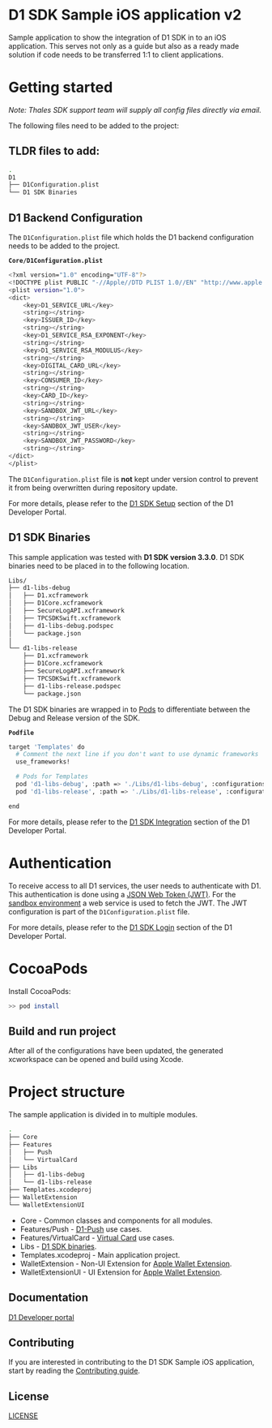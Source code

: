 # D1 SDK Sample iOS application v2

Sample application to show the integration of D1 SDK in to an iOS application. This serves not only as a guide but also 
as a ready made solution if code needs to be transferred 1:1 to client applications.

# Getting started

*Note: Thales SDK support team will supply all config files directly via email.*

The following files need to be added to the project:

## TLDR files to add:
```bash
.
D1
├── D1Configuration.plist
└── D1 SDK Binaries
```

## D1 Backend Configuration
   
The `D1Configuration.plist` file which holds the D1 backend configuration needs to be added to the project.

**`Core/D1Configuration.plist`**
```bash
<?xml version="1.0" encoding="UTF-8"?>
<!DOCTYPE plist PUBLIC "-//Apple//DTD PLIST 1.0//EN" "http://www.apple.com/DTDs/PropertyList-1.0.dtd">
<plist version="1.0">
<dict>
	<key>D1_SERVICE_URL</key>
	<string></string>
	<key>ISSUER_ID</key>
	<string></string>
	<key>D1_SERVICE_RSA_EXPONENT</key>
	<string></string>
	<key>D1_SERVICE_RSA_MODULUS</key>
	<string></string>
	<key>DIGITAL_CARD_URL</key>
	<string></string>
	<key>CONSUMER_ID</key>
	<string></string>
	<key>CARD_ID</key>
	<string></string>
	<key>SANDBOX_JWT_URL</key>
	<string></string>
	<key>SANDBOX_JWT_USER</key>
	<string></string>
	<key>SANDBOX_JWT_PASSWORD</key>
	<string></string>
</dict>
</plist>
```

The `D1Configuration.plist` file is **not** kept under version control to prevent it from being overwritten during repository update.

For more details, please refer to the [D1 SDK Setup](https://thales-dis-dbp.stoplight.io/docs/d1-developer-portal/branches/main/4f003bf306c04-initial-setup) section of the D1 Developer Portal.

## D1 SDK Binaries

This sample application was tested with **D1 SDK version 3.3.0**. D1 SDK binaries need to be placed in to the following location.

```bash
Libs/
├── d1-libs-debug
│   ├── D1.xcframework
│   ├── D1Core.xcframework
│   ├── SecureLogAPI.xcframework
│   ├── TPCSDKSwift.xcframework
│   ├── d1-libs-debug.podspec
│   └── package.json
│
└── d1-libs-release
    ├── D1.xcframework
    ├── D1Core.xcframework
    ├── SecureLogAPI.xcframework
    ├── TPCSDKSwift.xcframework
    ├── d1-libs-release.podspec
    └── package.json
```

The D1 SDK binaries are wrapped in to [Pods](https://cocoapods.org/) to differentiate between the Debug and Release version of the SDK.

**`Podfile`**
```bash
target 'Templates' do
  # Comment the next line if you don't want to use dynamic frameworks
  use_frameworks!

  # Pods for Templates
  pod 'd1-libs-debug', :path => './Libs/d1-libs-debug', :configurations => ['Debug']
  pod 'd1-libs-release', :path => './Libs/d1-libs-release', :configurations => ['Release']

end
```

For more details, please refer to the [D1 SDK Integration](https://thales-dis-dbp.stoplight.io/docs/d1-developer-portal/branches/main/9d11ae3647d6b-integrate-sdk-binary-into-your-i-os-application) section of the D1 Developer Portal.

# Authentication

To receive access to all D1 services, the user needs to authenticate with D1. This authentication is done using a [JSON Web Token (JWT)](https://auth0.com/docs/secure/tokens/json-web-tokens). For the [sandbox environment](https://thales-dis-dbp.stoplight.io/docs/d1-developer-portal/fa46cefb0ef05-mobile-sdk-sandbox) a web service is used to fetch the JWT. The JWT configuration is part of the `D1Configuration.plist` file.

For more details, please refer to the [D1 SDK Login](https://thales-dis-dbp.stoplight.io/docs/d1-developer-portal/branches/main/97566495c786d-sdk-login) section of the D1 Developer Portal.

# CocoaPods

Install CocoaPods:

```bash
>> pod install
```

## Build and run project

After all of the configurations have been updated, the generated xcworkspace can be opened and build using Xcode.

# Project structure
 
The sample application is divided in to multiple modules.

```bash
.
├── Core
├── Features
│   ├── Push
│   └── VirtualCard
├── Libs
│   ├── d1-libs-debug
│   └── d1-libs-release
├── Templates.xcodeproj
├── WalletExtension
└── WalletExtensionUI

```

* Core - Common classes and components for all modules.
* Features/Push - [D1-Push](https://thales-dis-dbp.stoplight.io/docs/d1-developer-portal/294f33eaf2378-introduction) use cases.
* Features/VirtualCard - [Virtual Card](https://thales-dis-dbp.stoplight.io/docs/d1-developer-portal/3c8a7e6f0a81a-card-display-introduction) use cases.
* Libs - [D1 SDK binaries](https://thales-dis-dbp.stoplight.io/docs/d1-developer-portal/9d11ae3647d6b-integrate-sdk-binary-into-your-i-os-application).
* Templates.xcodeproj - Main application project.
* WalletExtension - Non-UI Extension for [Apple Wallet Extension](https://thales-dis-dbp.stoplight.io/docs/d1-developer-portal/40b4ce42c7778-apple-wallet-extension).
* WalletExtensionUI - UI Extension for [Apple Wallet Extension](https://thales-dis-dbp.stoplight.io/docs/d1-developer-portal/40b4ce42c7778-apple-wallet-extension).

## Documentation

[D1 Developer portal](https://thales-dis-dbp.stoplight.io/docs/d1-developer-portal/branches/main/de9abde9af194-thales-d1-a-card-api-to-modernise-card-issuance)


## Contributing

If you are interested in contributing to the D1 SDK Sample iOS application, start by reading the [Contributing guide](/CONTRIBUTING.md).

## License

[LICENSE](/LICENSE)
